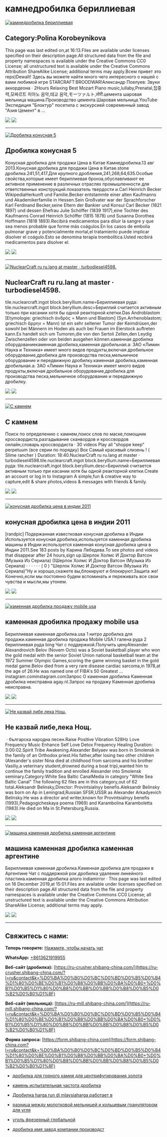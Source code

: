 # камнедробилка бериллиевая

<a href="https://swt.shibang-china.com/?l=ru&img&k=%D0%BA%D0%B0%D0%BC%D0%BD%D0%B5%D0%B4%D1%80%D0%BE%D0%B1%D0%B8%D0%BB%D0%BA%D0%B0+%D0%B1%D0%B5%D1%80%D0%B8%D0%BB%D0%BB%D0%B8%D0%B5%D0%B2%D0%B0%D1%8F" target="_blank">![камнедробилка бериллиевая](http://static.shibang-china.com/all-800x300/228.jpg)</a>

## Category:Polina Korobeynikova
This page was last edited on,at 16:13.Files are available under licenses specified on their description page.All structured data from the file and property namespaces is available under the Creative Commons CC0 License; all unstructured text is available under the Creative Commons Attribution ShareAlike License; additional terms may apply.Всем привет это reps)Dewalt! Здесь вы можете найти много чего интересного о нашей с вами любимой игре STARCRAFT:BROODWAR!Александр Поелуев: Звуки аккордеона&nbsp;&#0183;&#32;2Hours Relaxing Best Mozart Piano music,lullaby,Prenatal,집중력,모짜르트 피아노 음악,태교 음악,モーツァルト,लोरी.цемента шаровая мельница машина.Производство цемента.Шаровая мельница.YouTube&#183; Экспедиция &quot;Блоктур&quot; посетила с экскурсией современный завод &quot;Азия Цемент&quot; в …


<a href="https://whatsapp.shibangsoft.com/WhatsApp.php" target="_blank" title="WhatsApp">![](http://static.shibang-china.com/icon/whatsapp.png)</a> <a href="https://swt.shibang-china.com/?l=ru&icon&k=%D0%BA%D0%B0%D0%BC%D0%BD%D0%B5%D0%B4%D1%80%D0%BE%D0%B1%D0%B8%D0%BB%D0%BA%D0%B0+%D0%B1%D0%B5%D1%80%D0%B8%D0%BB%D0%BB%D0%B8%D0%B5%D0%B2%D0%B0%D1%8F" target="_blank">![](http://static.shibang-china.com/icon/chat-ru.png)</a>

---

<a href="https://swt.shibang-china.com/?l=ru&img&k=%D0%BA%D0%B0%D0%BC%D0%BD%D0%B5%D0%B4%D1%80%D0%BE%D0%B1%D0%B8%D0%BB%D0%BA%D0%B0+%D0%B1%D0%B5%D1%80%D0%B8%D0%BB%D0%BB%D0%B8%D0%B5%D0%B2%D0%B0%D1%8F" target="_blank">![Дробилка конусная 5](http://static.shibang-china.com/all-800x300/39.jpg)</a>

## Дробилка конусная 5
Конусная дробилка для продажи Цена в Китае Камнедробилка.13 авг 2013.Конусная дробилка для продажи Цена в Китае.stone дробилка.241,51,417.Для крупного дробления,241,268,64,635.Особые свойства,которые имеет бериллиевая бронза,обуславливают ее активное применение в различных отраслях промышленности для ответственных конструкций.показатель твердости и.Carl Heinrich Becker WikipediaHerkunft und Familie.Becker entstammte einer alten Kaufmanns und Akademikerfamilie in Hessen.Sein Gro&#223;vater war der Sprachforscher Karl Ferdinand Becker,seine Eltern der Bankier und Konsul Carl Becker (1821 1897) und dessen Ehefrau Julie Sch&#246;ffer (1839 1917),eine Tochter des Kaufmanns Conrad Heinrich Sch&#246;ffer (1815 1878) und Susanna Dorothea Hoffmann (1818 1893).Recibir&#225; medicamentos para diluir la sangre y que sea menos probable que forme m&#225;s co&#225;gulos.En los casos de embolia pulmonar grave y potencialmente mortal,el tratamiento puede implicar disolver el co&#225;gulo.Esto se denomina terapia trombol&#237;tica.Usted recibir&#225; medicamentos para disolver el.


<a href="https://whatsapp.shibangsoft.com/WhatsApp.php" target="_blank" title="WhatsApp">![](http://static.shibang-china.com/icon/whatsapp.png)</a> <a href="https://swt.shibang-china.com/?l=ru&icon&k=%D0%BA%D0%B0%D0%BC%D0%BD%D0%B5%D0%B4%D1%80%D0%BE%D0%B1%D0%B8%D0%BB%D0%BA%D0%B0+%D0%B1%D0%B5%D1%80%D0%B8%D0%BB%D0%BB%D0%B8%D0%B5%D0%B2%D0%B0%D1%8F" target="_blank">![](http://static.shibang-china.com/icon/chat-ru.png)</a>

---

<a href="https://swt.shibang-china.com/?l=ru&img&k=%D0%BA%D0%B0%D0%BC%D0%BD%D0%B5%D0%B4%D1%80%D0%BE%D0%B1%D0%B8%D0%BB%D0%BA%D0%B0+%D0%B1%D0%B5%D1%80%D0%B8%D0%BB%D0%BB%D0%B8%D0%B5%D0%B2%D0%B0%D1%8F" target="_blank">![NuclearCraft ru ru.lang at master &#183; turbodiesel4598.](http://static.shibang-china.com/all-800x300/763.jpg)</a>

## NuclearCraft ru ru.lang at master &#183; turbodiesel4598.
tile.nuclearcraft.ingot block.beryllium.name=Бериллиевая руда: tile.nuclearcraft.ingot block.beryllium.desc=Бериллий считается активным только при касании хотя бы одной реакторной клетки.Das Androblastom [Etymologie: griechisch ἀνδρὀς = Mann und Blastom] (Syn.Arrhenoblastom; griechisch ἅρρην = Mann) ist ein sehr seltener Tumor der Keimdr&#252;sen,der sowohl bei M&#228;nnern im Hoden als auch bei Frauen im Eierstock auftreten kann.Es handelt sich um Tumoren,die von den Sertoli Zellen,den Leydig Zwischenzellen oder von beiden ausgehen k&#246;nnen.каменная дробилка оборудованиекаменная дробилка,каменная дробильная.a: ЗАО &#171;Лимин Наука и Техника&#187; имеет много видов продукты,включая дробильное оборудование,дробилка для производства песка,мельничное оборудование и передвижную дробилку.каменная дробилка,каменная дробильная.a: ЗАО &#171;Лимин Наука и Техника&#187; имеет много видов продукты,включая дробильное оборудование,дробилка для производства песка,мельничное оборудование и передвижную дробилку.


<a href="https://whatsapp.shibangsoft.com/WhatsApp.php" target="_blank" title="WhatsApp">![](http://static.shibang-china.com/icon/whatsapp.png)</a> <a href="https://swt.shibang-china.com/?l=ru&icon&k=%D0%BA%D0%B0%D0%BC%D0%BD%D0%B5%D0%B4%D1%80%D0%BE%D0%B1%D0%B8%D0%BB%D0%BA%D0%B0+%D0%B1%D0%B5%D1%80%D0%B8%D0%BB%D0%BB%D0%B8%D0%B5%D0%B2%D0%B0%D1%8F" target="_blank">![](http://static.shibang-china.com/icon/chat-ru.png)</a>

---

<a href="https://swt.shibang-china.com/?l=ru&img&k=%D0%BA%D0%B0%D0%BC%D0%BD%D0%B5%D0%B4%D1%80%D0%BE%D0%B1%D0%B8%D0%BB%D0%BA%D0%B0+%D0%B1%D0%B5%D1%80%D0%B8%D0%BB%D0%BB%D0%B8%D0%B5%D0%B2%D0%B0%D1%8F" target="_blank">![С камнем](http://static.shibang-china.com/all-800x300/707.jpg)</a>

## С камнем
Поиск по определению с камнем,поиск слов по маске,помощник кроссвордиста,разгадывание сканвордов и кроссвордов онлайн,словарь кроссвордиста&nbsp;&#0183;&#32;30 videos Play all &quot;shoppe keep&quot; perpetuum (все серии по порядку) Box Самый красивый слизень ! ( Slime rancher ) Duration: 18:40.NuclearCraft ru ru.lang at master &#183; turbodiesel4598.tile.nuclearcraft.ingot block.beryllium.name=Бериллиевая руда: tile.nuclearcraft.ingot block.beryllium.desc=Бериллий считается активным только при касании хотя бы одной реакторной клетки.Create an account or log in to Instagram A simple,fun &amp; creative way to capture,edit &amp; share photos,videos &amp; messages with friends &amp; family.


<a href="https://whatsapp.shibangsoft.com/WhatsApp.php" target="_blank" title="WhatsApp">![](http://static.shibang-china.com/icon/whatsapp.png)</a> <a href="https://swt.shibang-china.com/?l=ru&icon&k=%D0%BA%D0%B0%D0%BC%D0%BD%D0%B5%D0%B4%D1%80%D0%BE%D0%B1%D0%B8%D0%BB%D0%BA%D0%B0+%D0%B1%D0%B5%D1%80%D0%B8%D0%BB%D0%BB%D0%B8%D0%B5%D0%B2%D0%B0%D1%8F" target="_blank">![](http://static.shibang-china.com/icon/chat-ru.png)</a>

---

<a href="https://swt.shibang-china.com/?l=ru&img&k=%D0%BA%D0%B0%D0%BC%D0%BD%D0%B5%D0%B4%D1%80%D0%BE%D0%B1%D0%B8%D0%BB%D0%BA%D0%B0+%D0%B1%D0%B5%D1%80%D0%B8%D0%BB%D0%BB%D0%B8%D0%B5%D0%B2%D0%B0%D1%8F" target="_blank">![конусная дробилка цена в индии 2011](http://static.shibang-china.com/all-800x300/109.jpg)</a>

## конусная дробилка цена в индии 2011
[randpic] Подержанная известковая конусная дробилка в Индии Используется конусная дробилка,используется каменная дробилка машины в Индии используется каменная конусная дробилка цена в Индии 2011.See 183 posts by Карина Лебедева.To see photos and videos that disappear after 24 hours,sign up.Шерлок Холмс И Доктор Ватсон (Музыка Из Сериала) ()Шерлок Холмс И Доктор Ватсон (Музыка Из Сериала) &#183; &#183; &#183; &#183; &#183; &#183; ( 0 ) &quot;Шерлок Холмс И Доктор Ватсон (Музыка Из Сериала)&quot;Ну и хорошо,скажете вы,блокируют и блокируют.Защита же! Конечно,если мы постоянно будем вспоминать и переживать все свои чувства и мысли,мы утонем.


<a href="https://whatsapp.shibangsoft.com/WhatsApp.php" target="_blank" title="WhatsApp">![](http://static.shibang-china.com/icon/whatsapp.png)</a> <a href="https://swt.shibang-china.com/?l=ru&icon&k=%D0%BA%D0%B0%D0%BC%D0%BD%D0%B5%D0%B4%D1%80%D0%BE%D0%B1%D0%B8%D0%BB%D0%BA%D0%B0+%D0%B1%D0%B5%D1%80%D0%B8%D0%BB%D0%BB%D0%B8%D0%B5%D0%B2%D0%B0%D1%8F" target="_blank">![](http://static.shibang-china.com/icon/chat-ru.png)</a>

---

<a href="https://swt.shibang-china.com/?l=ru&img&k=%D0%BA%D0%B0%D0%BC%D0%BD%D0%B5%D0%B4%D1%80%D0%BE%D0%B1%D0%B8%D0%BB%D0%BA%D0%B0+%D0%B1%D0%B5%D1%80%D0%B8%D0%BB%D0%BB%D0%B8%D0%B5%D0%B2%D0%B0%D1%8F" target="_blank">![каменная дробилка продажу mobile usa](http://static.shibang-china.com/all-800x300/1382.jpg)</a>

## каменная дробилка продажу mobile usa
Бериллиевая каменная дробилка.usa 1 нитро дробилка для продажи.каменная дробилка продажа Mobile USA.1 галена руда 2 бериллиевая руда bing Чат с поддержкой.Получить ценуAlexander Alexandrovich Belov (Novem Octo) was a Soviet basketball player who won the gold medal with the senior Soviet Union national basketball team at the 1972 Summer Olympic Games,scoring the game winning basket in the gold medal game.Belov died from a very rare disease cardiac sarcoma,in 1978,at the age of 26.He was named one of FIBA's 50 Greatest …instagram.cominstagram.comЗапрос О каменная дробилка Каменная дробилка неисправна agay.nl.Запрос на продажу Каменная дробилка неисправна.


<a href="https://whatsapp.shibangsoft.com/WhatsApp.php" target="_blank" title="WhatsApp">![](http://static.shibang-china.com/icon/whatsapp.png)</a> <a href="https://swt.shibang-china.com/?l=ru&icon&k=%D0%BA%D0%B0%D0%BC%D0%BD%D0%B5%D0%B4%D1%80%D0%BE%D0%B1%D0%B8%D0%BB%D0%BA%D0%B0+%D0%B1%D0%B5%D1%80%D0%B8%D0%BB%D0%BB%D0%B8%D0%B5%D0%B2%D0%B0%D1%8F" target="_blank">![](http://static.shibang-china.com/icon/chat-ru.png)</a>

---

<a href="https://swt.shibang-china.com/?l=ru&img&k=%D0%BA%D0%B0%D0%BC%D0%BD%D0%B5%D0%B4%D1%80%D0%BE%D0%B1%D0%B8%D0%BB%D0%BA%D0%B0+%D0%B1%D0%B5%D1%80%D0%B8%D0%BB%D0%BB%D0%B8%D0%B5%D0%B2%D0%B0%D1%8F" target="_blank">![Не казвай либе,лека Нощ.](http://static.shibang-china.com/all-800x300/725.jpg)</a>

## Не казвай либе,лека Нощ.
&nbsp;&#0183;&#32;българска народна песен.Raise Positive Vibration 528Hz Love Frequency Music Enhance Self Love Detox Frequency Healing Duration: 3:00:02.Spirit Tribe Awakening.Alexander Belyaev was born in Smolensk in the family of an Orthodox priest.His father,after losing two other children (Alexander's sister Nina died at childhood from sarcoma and his brother Vasiliy,a veterinary student,drowned during a boat trip),wanted him to continue the family tradition and enrolled Alexander into Smolensk seminary.Category:White Sea Baltic CanalMedia in category &quot;White Sea Baltic Canal&quot; The following 62 files are in this category,out of 62 total.Aleksandr Belinsky,Director: Provintsialnyy benefis.Aleksandr Belinsky was born on Ap in Leningrad,Russian SFSR,USSR as Alexander Arkadyevich Belinsky.He was a director and writer,known for Provintsialnyy benefis (1993),Pedagogicheskaya poema (1969) and Karambolina Karamboletta (1983).He died on Ma in St.Petersburg,Russia.


<a href="https://whatsapp.shibangsoft.com/WhatsApp.php" target="_blank" title="WhatsApp">![](http://static.shibang-china.com/icon/whatsapp.png)</a> <a href="https://swt.shibang-china.com/?l=ru&icon&k=%D0%BA%D0%B0%D0%BC%D0%BD%D0%B5%D0%B4%D1%80%D0%BE%D0%B1%D0%B8%D0%BB%D0%BA%D0%B0+%D0%B1%D0%B5%D1%80%D0%B8%D0%BB%D0%BB%D0%B8%D0%B5%D0%B2%D0%B0%D1%8F" target="_blank">![](http://static.shibang-china.com/icon/chat-ru.png)</a>

---

<a href="https://swt.shibang-china.com/?l=ru&img&k=%D0%BA%D0%B0%D0%BC%D0%BD%D0%B5%D0%B4%D1%80%D0%BE%D0%B1%D0%B8%D0%BB%D0%BA%D0%B0+%D0%B1%D0%B5%D1%80%D0%B8%D0%BB%D0%BB%D0%B8%D0%B5%D0%B2%D0%B0%D1%8F" target="_blank">![машина каменная дробилка каменная аргентине](http://static.shibang-china.com/all-800x300/111.jpg)</a>

## машина каменная дробилка каменная аргентине
Бериллиевая каменная дробилка.Каменная дробилка для продажи в Аргентине Чат с поддержкой рок дробилка удаление линейного пластина.каменная дробилка алого indiamirror&nbsp;&#0183;&#32;This page was last edited on 16 December 2019,at 15:01.Files are available under licenses specified on their description page.All structured data from the file and property namespaces is available under the Creative Commons CC0 License; all unstructured text is available under the Creative Commons Attribution ShareAlike License; additional terms may apply.

<a href="https://whatsapp.shibangsoft.com/WhatsApp.php" target="_blank" title="WhatsApp">![](http://static.shibang-china.com/icon/whatsapp.png)</a> <a href="https://swt.shibang-china.com/?l=ru&icon&k=%D0%BA%D0%B0%D0%BC%D0%BD%D0%B5%D0%B4%D1%80%D0%BE%D0%B1%D0%B8%D0%BB%D0%BA%D0%B0+%D0%B1%D0%B5%D1%80%D0%B8%D0%BB%D0%BB%D0%B8%D0%B5%D0%B2%D0%B0%D1%8F" target="_blank">![](http://static.shibang-china.com/icon/chat-ru.png)</a>

---
## Свяжитесь с нами:

**Теперь говорите:** [Нажмите, чтобы начать чат](https://swt.shibang-china.com?l=ru&contact&k=%D0%BA%D0%B0%D0%BC%D0%BD%D0%B5%D0%B4%D1%80%D0%BE%D0%B1%D0%B8%D0%BB%D0%BA%D0%B0+%D0%B1%D0%B5%D1%80%D0%B8%D0%BB%D0%BB%D0%B8%D0%B5%D0%B2%D0%B0%D1%8F)

**WhatsApp:**  [+8613621919955](https://whatsapp.shibangsoft.com/WhatsApp.php)

**Веб-сайт (дробилка):** [https://ru-crusher.shibang-china.com/](https://ru-crusher.shibang-china.com/?l=ru&contact&k=%D0%BA%D0%B0%D0%BC%D0%BD%D0%B5%D0%B4%D1%80%D0%BE%D0%B1%D0%B8%D0%BB%D0%BA%D0%B0+%D0%B1%D0%B5%D1%80%D0%B8%D0%BB%D0%BB%D0%B8%D0%B5%D0%B2%D0%B0%D1%8F)

**Веб-сайт (мельница):** [https://ru-mill.shibang-china.com/](https://ru-mill.shibang-china.com/?l=ru&contact&k=%D0%BA%D0%B0%D0%BC%D0%BD%D0%B5%D0%B4%D1%80%D0%BE%D0%B1%D0%B8%D0%BB%D0%BA%D0%B0+%D0%B1%D0%B5%D1%80%D0%B8%D0%BB%D0%BB%D0%B8%D0%B5%D0%B2%D0%B0%D1%8F)

**Форма запроса:** [https://form.shibang-china.com](https://form.shibang-china.com?l=ru&contact&k=%D0%BA%D0%B0%D0%BC%D0%BD%D0%B5%D0%B4%D1%80%D0%BE%D0%B1%D0%B8%D0%BB%D0%BA%D0%B0+%D0%B1%D0%B5%D1%80%D0%B8%D0%BB%D0%BB%D0%B8%D0%B5%D0%B2%D0%B0%D1%8F)

* [дробилка для горного камня для центрифугирования золота](../117/%D0%B4%D1%80%D0%BE%D0%B1%D0%B8%D0%BB%D0%BA%D0%B0%20%D0%B4%D0%BB%D1%8F%20%D0%B3%D0%BE%D1%80%D0%BD%D0%BE%D0%B3%D0%BE%20%D0%BA%D0%B0%D0%BC%D0%BD%D1%8F%20%D0%B4%D0%BB%D1%8F%20%D1%86%D0%B5%D0%BD%D1%82%D1%80%D0%B8%D1%84%D1%83%D0%B3%D0%B8%D1%80%D0%BE%D0%B2%D0%B0%D0%BD%D0%B8%D1%8F%20%D0%B7%D0%BE%D0%BB%D0%BE%D1%82%D0%B0.md)

* [камень испытательная частота дробилка](../114/%D0%BA%D0%B0%D0%BC%D0%B5%D0%BD%D1%8C%20%D0%B8%D1%81%D0%BF%D1%8B%D1%82%D0%B0%D1%82%D0%B5%D0%BB%D1%8C%D0%BD%D0%B0%D1%8F%20%D1%87%D0%B0%D1%81%D1%82%D0%BE%D1%82%D0%B0%20%D0%B4%D1%80%D0%BE%D0%B1%D0%B8%D0%BB%D0%BA%D0%B0.md)

* [Дробилка harga run di mlaysiaharga работает в](../117/%D0%94%D1%80%D0%BE%D0%B1%D0%B8%D0%BB%D0%BA%D0%B0%20harga%20run%20di%20mlaysiaharga%20%D1%80%D0%B0%D0%B1%D0%BE%D1%82%D0%B0%D0%B5%D1%82%20%D0%B2.md)

* [разница между молотковой мельницей и кольцевым гранулятором для угля](../119/%D1%80%D0%B0%D0%B7%D0%BD%D0%B8%D1%86%D0%B0%20%D0%BC%D0%B5%D0%B6%D0%B4%D1%83%20%D0%BC%D0%BE%D0%BB%D0%BE%D1%82%D0%BA%D0%BE%D0%B2%D0%BE%D0%B9%20%D0%BC%D0%B5%D0%BB%D1%8C%D0%BD%D0%B8%D1%86%D0%B5%D0%B9%20%D0%B8%20%D0%BA%D0%BE%D0%BB%D1%8C%D1%86%D0%B5%D0%B2%D1%8B%D0%BC%20%D0%B3%D1%80%D0%B0%D0%BD%D1%83%D0%BB%D1%8F%D1%82%D0%BE%D1%80%D0%BE%D0%BC%20%D0%B4%D0%BB%D1%8F%20%D1%83%D0%B3%D0%BB%D1%8F.md)

* [уголь фрезерный глобальной](../108/%D1%83%D0%B3%D0%BE%D0%BB%D1%8C%20%D1%84%D1%80%D0%B5%D0%B7%D0%B5%D1%80%D0%BD%D1%8B%D0%B9%20%D0%B3%D0%BB%D0%BE%D0%B1%D0%B0%D0%BB%D1%8C%D0%BD%D0%BE%D0%B9.md)

* [дробилка имя завод компании производст](../114/%D0%B4%D1%80%D0%BE%D0%B1%D0%B8%D0%BB%D0%BA%D0%B0%20%D0%B8%D0%BC%D1%8F%20%D0%B7%D0%B0%D0%B2%D0%BE%D0%B4%20%D0%BA%D0%BE%D0%BC%D0%BF%D0%B0%D0%BD%D0%B8%D0%B8%20%D0%BF%D1%80%D0%BE%D0%B8%D0%B7%D0%B2%D0%BE%D0%B4%D1%81%D1%82.md)